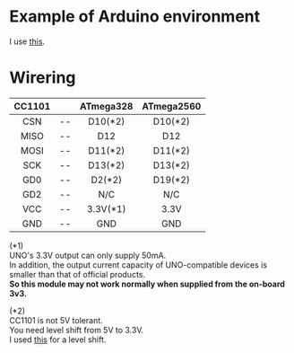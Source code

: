 # Example of Arduino environment   
I use [this](https://github.com/veonik/arduino-cc1101).   

# Wirering

|CC1101||ATmega328|ATmega2560|
|:-:|:-:|:-:|:-:|
|CSN|--|D10(*2)|D10(*2)|
|MISO|--|D12|D12|
|MOSI|--|D11(*2)|D11(*2)|
|SCK|--|D13(*2)|D13(*2)|
|GD0|--|D2(*2)|D19(*2)|
|GD2|--|N/C|N/C|
|VCC|--|3.3V(*1)|3.3V|
|GND|--|GND|GND|

(*1)   
UNO's 3.3V output can only supply 50mA.   
In addition, the output current capacity of UNO-compatible devices is smaller than that of official products.   
__So this module may not work normally when supplied from the on-board 3v3.__   

(*2)    
CC1101 is not 5V tolerant.   
You need level shift from 5V to 3.3V.   
I used [this](https://www.ti.com/lit/ds/symlink/txs0108e.pdf?ts=1647593549503) for a level shift.   

